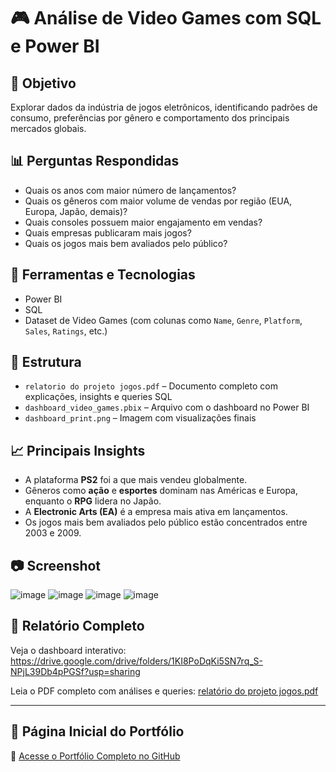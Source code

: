 # 🎮 Análise de Video Games com SQL e Power BI

## 🎯 Objetivo
Explorar dados da indústria de jogos eletrônicos, identificando padrões de consumo, preferências por gênero e comportamento dos principais mercados globais.

## 📊 Perguntas Respondidas
- Quais os anos com maior número de lançamentos?
- Quais os gêneros com maior volume de vendas por região (EUA, Europa, Japão, demais)?
- Quais consoles possuem maior engajamento em vendas?
- Quais empresas publicaram mais jogos?
- Quais os jogos mais bem avaliados pelo público?

## 🧰 Ferramentas e Tecnologias
- Power BI
- SQL
- Dataset de Video Games (com colunas como `Name`, `Genre`, `Platform`, `Sales`, `Ratings`, etc.)

## 📁 Estrutura
- `relatorio do projeto jogos.pdf` – Documento completo com explicações, insights e queries SQL
- `dashboard_video_games.pbix` – Arquivo com o dashboard no Power BI
- `dashboard_print.png` – Imagem com visualizações finais

## 📈 Principais Insights
- A plataforma **PS2** foi a que mais vendeu globalmente.
- Gêneros como **ação** e **esportes** dominam nas Américas e Europa, enquanto o **RPG** lidera no Japão.
- A **Electronic Arts (EA)** é a empresa mais ativa em lançamentos.
- Os jogos mais bem avaliados pelo público estão concentrados entre 2003 e 2009.

## 📷 Screenshot
![image](https://github.com/user-attachments/assets/519497da-dd49-47bf-a8d0-b3943ca55435)
![image](https://github.com/user-attachments/assets/1d6b65a4-9c2d-4fe5-aae3-38bce05e0adc)
![image](https://github.com/user-attachments/assets/0d008802-21c3-4cf2-a8fe-25f17ac5eb49)
![image](https://github.com/user-attachments/assets/b23fd070-2daa-4729-9b42-e8188cbe44dc)


## 📄 Relatório Completo
Veja o dashboard interativo: https://drive.google.com/drive/folders/1KI8PoDqKi5SN7rq_S-NPjL39Db4pPGSf?usp=sharing

Leia o PDF completo com análises e queries: [relatório do projeto jogos.pdf](https://github.com/user-attachments/files/20506744/relatorio.do.projeto.jogos.pdf)

---

## 🔗 Página Inicial do Portfólio

🚀 [Acesse o Portfólio Completo no GitHub](https://github.com/JoaoVicenteRubia/Portfolio)


